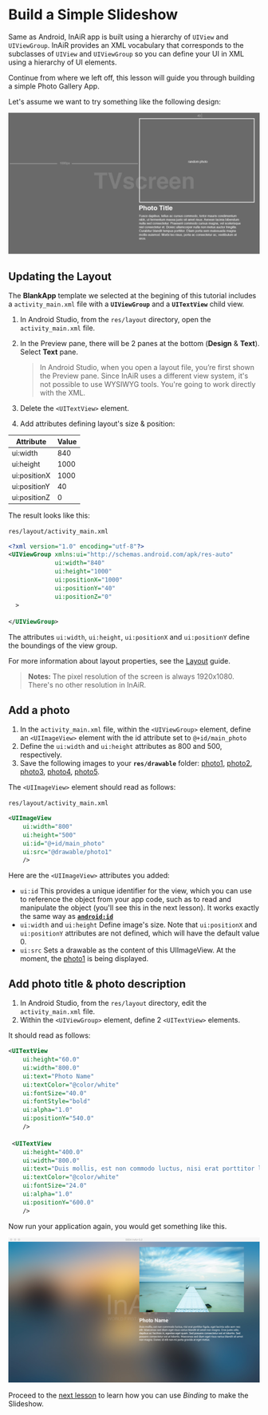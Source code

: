 Build a Simple Slideshow
========================

Same as Android, InAiR app is built using a hierarchy of `UIView` and `UIViewGroup`. InAiR provides an XML vocabulary that corresponds to the subclasses of `UIView` and `UIViewGroup` so you can define your UI in XML using a hierarchy of UI elements.

Continue from where we left off, this lesson will guide you through building a simple Photo Gallery App.

Let's assume we want to try something like the following design:

![App Design](../../images/gallery_design.png "App Design")


Updating the Layout
-------------------

The __BlankApp__ template we selected at the begining of this tutorial includes a `activity_main.xml` file with a __`UIViewGroup`__ and a __`UITextView`__ child view.

1. In Android Studio, from the `res/layout` directory, open the `activity_main.xml` file.

2. In the Preview pane, there will be 2 panes at the bottom (__Design__ & __Text__). Select __Text__ pane.
    > In Android Studio, when you open a layout file, you’re first shown the Preview pane. Since InAiR uses a different view system, it's not possible to use WYSIWYG tools. You're going to work directly with the XML.

3. Delete the `<UITextView>` element.
4. Add attributes defining layout's size & position:

| Attribute    | Value |
| -------------| ----- |
| ui:width     | 840   |
| ui:height    | 1000  |
| ui:positionX | 1000  |
| ui:positionY | 40    |
| ui:positionZ | 0     |

The result looks like this:

`res/layout/activity_main.xml`
```xml
<?xml version="1.0" encoding="utf-8"?>
<UIViewGroup xmlns:ui="http://schemas.android.com/apk/res-auto"
             ui:width="840"
             ui:height="1000"
             ui:positionX="1000"
             ui:positionY="40"
             ui:positionZ="0"
  >

</UIViewGroup>
```

The attributes `ui:width`, `ui:height`, `ui:positionX` and `ui:positionY` define the boundings of the view group.

For more information about layout properties, see the [Layout]() guide.

> **Notes:** The pixel resolution of the screen is always 1920x1080. There's no other resolution in InAiR.

Add a photo
-----------

1. In the `activity_main.xml` file, within the `<UIViewGroup>` element, define an `<UIImageView>` element with the id attribute set to `@+id/main_photo`
2. Define the `ui:width` and `ui:height` attributes as 800 and 500, respectively.
3. Save the following images to your __`res/drawable`__ folder: [photo1](../../images/photo1.jpg), [photo2](../../images/photo2.jpg), [photo3](../../images/photo3.jpg), [photo4](../../images/photo4.jpg), [photo5](../../images/photo5.jpg).

The `<UIImageView>` element should read as follows:

`res/layout/activity_main.xml`
```xml
<UIImageView
    ui:width="800"
    ui:height="500"
    ui:id="@+id/main_photo"
    ui:src="@drawable/photo1"
    />
```

Here are the `<UIImageView>` attributes you added:

* `ui:id` This provides a unique identifier for the view, which you can use to reference the object from your app code, such as to read and manipulate the object (you'll see this in the next lesson). It works exactly the same way as [__`android:id`__](http://developer.android.com/reference/android/view/View.html#attr_android:id)
* `ui:width` and `ui:height` Define image's size. Note that `ui:positionX` and `ui:positionY` attributes are not defined, which will have the default value 0.
* `ui:src` Sets a drawable as the content of this UIImageView. At the moment, the [photo1](../../images/photo1.jpg) is being displayed.
 
Add photo title & photo description
-----------------------------------

1. In Android Studio, from the `res/layout` directory, edit the `activity_main.xml` file.
2. Within the `<UIViewGroup>` element, define 2 `<UITextView>` elements.

It should read as follows:

```xml
<UITextView
    ui:height="60.0"
    ui:width="800.0"
    ui:text="Photo Name"
    ui:textColor="@color/white"
    ui:fontSize="40.0"
    ui:fontStyle="bold"
    ui:alpha="1.0"
    ui:positionY="540.0"
    />

 <UITextView
    ui:height="400.0"
    ui:width="800.0"
    ui:text="Duis mollis, est non commodo luctus, nisi erat porttitor ligula, eget lacinia odio sem nec elit. Maecenas sed diam eget risus varius blandit sit amet non magna. Cras justo odio, dapibus ac facilisis in, egestas eget quam. Sed posuere consectetur est at lobortis. Sed posuere consectetur est at lobortis. Maecenas sed diam eget risus varius blandit sit amet non magna. Donec id elit non mi porta gravida at eget metus."
    ui:textColor="@color/white"
    ui:fontSize="24.0"
    ui:alpha="1.0"
    ui:positionY="600.0"
    />
```

Now run your application again, you would get something like this.

![InAiR App With a Photo](../../images/running.jpg "InAiR App With a Photo")

Proceed to the [next lesson]() to learn how you can use *Binding* to make the Slideshow.